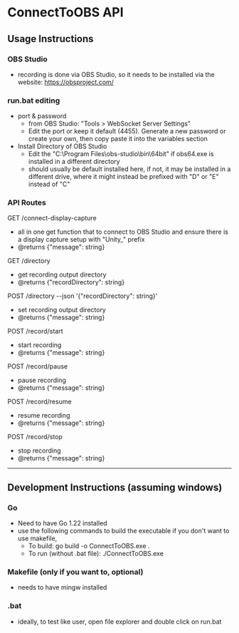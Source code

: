 # ConnectToOBS API

## Usage Instructions

### OBS Studio

- recording is done via OBS Studio, so it needs to be installed via the website: https://obsproject.com/

### run.bat editing

- port & password
  - from OBS Studio: "Tools > WebSocket Server Settings"
  - Edit the port or keep it default (4455). Generate a new password or create your own, then copy paste it into the variables section
- Install Directory of OBS Studio
  - Edit the "C:\Program Files\obs-studio\bin\64bit" if obs64.exe is installed in a different directory
  - should usually be default installed here, if not, it may be installed in a different drive, where it might instead be prefixed with "D" or "E" instead of "C"

### API Routes

GET /connect-display-capture
- all in one get function that to connect to OBS Studio and ensure there is a display capture setup with "Unity\_" prefix
- @returns {"message": string}

GET /directory
- get recording output directory
- @returns {"recordDirectory": string}

POST /directory --json '{"recordDirectory": string}'
- set recording output directory
- @returns {"message": string}

POST /record/start
- start recording
- @returns {"message": string}

POST /record/pause
- pause recording
- @returns {"message": string}

POST /record/resume
- resume recording
- @returns {"message": string}

POST /record/stop
- stop recording
- @returns {"message": string}

---

## Development Instructions (assuming windows)

### Go

- Need to have Go 1.22 installed
- use the following commands to build the executable if you don't want to use makefile,
  - To build: go build -o ConnectToOBS.exe .
  - To run (without .bat file): ./ConnectToOBS.exe

### Makefile (only if you want to, optional)

- needs to have mingw installed

### .bat

- ideally, to test like user, open file explorer and double click on run.bat
